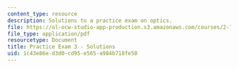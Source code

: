 ```yaml
---
content_type: resource
description: Solutions to a practice exam on optics.
file: https://ol-ocw-studio-app-production.s3.amazonaws.com/courses/2-71-optics-spring-2009/1c43e86ed3d0cd95e565a984b718fe58_MIT2_71S09_practice3_sol.pdf
file_type: application/pdf
resourcetype: Document
title: Practice Exam 3 - Solutions
uid: 1c43e86e-d3d0-cd95-e565-a984b718fe58
---
```

